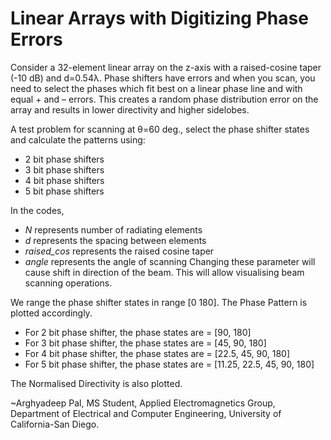 # Linear Arrays with Digitizing Phase Errors

Consider a 32-element linear array on the z-axis with a raised-cosine taper (-10 dB) and d=0.54λ. Phase shifters have errors and when you scan, you need to select the phases which
fit best on a linear phase line and with equal + and – errors. This creates a random phase distribution error on the array and results in lower directivity and higher sidelobes. 

A test problem for scanning at θ=60 deg., select the phase shifter states and calculate the patterns using:
- 2 bit phase shifters
- 3 bit phase shifters
- 4 bit phase shifters
- 5 bit phase shifters

In the codes, 
- _N_ represents number of radiating elements
- _d_ represents the spacing between elements
- _raised_cos_ represents the raised cosine taper
- _angle_ represents the angle of scanning 
Changing these parameter will cause shift in direction of the beam. This will allow visualising beam scanning operations.

We range the phase shifter states in range [0 180]. The Phase Pattern is plotted accordingly. 
- For 2 bit phase shifter, the phase states are = [90, 180]
- For 3 bit phase shifter, the phase states are = [45, 90, 180]
- For 4 bit phase shifter, the phase states are = [22.5, 45, 90, 180]
- For 5 bit phase shifter, the phase states are = [11.25, 22.5, 45, 90, 180]

The Normalised Directivity is also plotted. 

~Arghyadeep Pal, MS Student, Applied Electromagnetics Group, Department of Electrical and Computer Engineering, University of California-San Diego.

